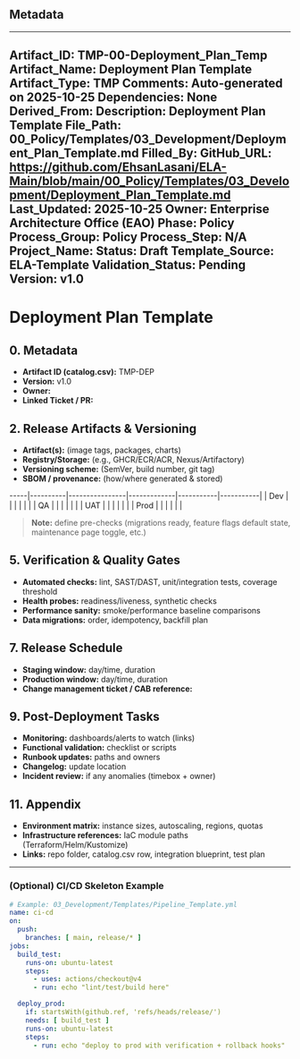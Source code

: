 ## Metadata
---
Artifact_ID: TMP-00-Deployment_Plan_Temp
Artifact_Name: Deployment Plan Template
Artifact_Type: TMP
Comments: Auto-generated on 2025-10-25
Dependencies: None
Derived_From: 
Description: Deployment Plan Template
File_Path: 00_Policy/Templates/03_Development/Deployment_Plan_Template.md
Filled_By: 
GitHub_URL: https://github.com/EhsanLasani/ELA-Main/blob/main/00_Policy/Templates/03_Development/Deployment_Plan_Template.md
Last_Updated: 2025-10-25
Owner: Enterprise Architecture Office (EAO)
Phase: Policy
Process_Group: Policy
Process_Step: N/A
Project_Name: 
Status: Draft
Template_Source: ELA-Template
Validation_Status: Pending
Version: v1.0
---
# Deployment Plan Template

## 0. Metadata
- **Artifact ID (catalog.csv):** TMP-DEP  
- **Version:** v1.0  
- **Owner:**  
- **Linked Ticket / PR:**  

## 2. Release Artifacts & Versioning
- **Artifact(s):** (image tags, packages, charts)
- **Registry/Storage:** (e.g., GHCR/ECR/ACR, Nexus/Artifactory)
- **Versioning scheme:** (SemVer, build number, git tag)
- **SBOM / provenance:** (how/where generated & stored)

-----|----------|----------------|-------------|-----------|-----------|
| Dev    |          |                |             |           |           |
| QA     |          |                |             |           |           |
| UAT    |          |                |             |           |           |
| Prod   |          |                |             |           |           |

> **Note:** define pre-checks (migrations ready, feature flags default state, maintenance page toggle, etc.)

## 5. Verification & Quality Gates
- **Automated checks:** lint, SAST/DAST, unit/integration tests, coverage threshold
- **Health probes:** readiness/liveness, synthetic checks
- **Performance sanity:** smoke/performance baseline comparisons
- **Data migrations:** order, idempotency, backfill plan

## 7. Release Schedule
- **Staging window:** day/time, duration  
- **Production window:** day/time, duration  
- **Change management ticket / CAB reference:**  

## 9. Post-Deployment Tasks
- **Monitoring:** dashboards/alerts to watch (links)  
- **Functional validation:** checklist or scripts  
- **Runbook updates:** paths and owners  
- **Changelog:** update location  
- **Incident review:** if any anomalies (timebox + owner)

## 11. Appendix
- **Environment matrix:** instance sizes, autoscaling, regions, quotas  
- **Infrastructure references:** IaC module paths (Terraform/Helm/Kustomize)  
- **Links:** repo folder, catalog.csv row, integration blueprint, test plan  

---

### (Optional) CI/CD Skeleton Example
```yaml
# Example: 03_Development/Templates/Pipeline_Template.yml
name: ci-cd
on:
  push:
    branches: [ main, release/* ]
jobs:
  build_test:
    runs-on: ubuntu-latest
    steps:
      - uses: actions/checkout@v4
      - run: echo "lint/test/build here"

  deploy_prod:
    if: startsWith(github.ref, 'refs/heads/release/')
    needs: [ build_test ]
    runs-on: ubuntu-latest
    steps:
      - run: echo "deploy to prod with verification + rollback hooks"
